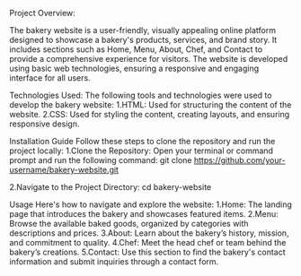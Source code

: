 Project Overview:

The bakery website is a user-friendly, visually appealing online platform designed to showcase a bakery's products, services, and brand story. It includes sections such as Home, Menu, About, Chef, and Contact to provide a comprehensive experience for visitors. The website is developed using basic web technologies, ensuring a responsive and engaging interface for all users.

Technologies Used:
 The following tools and technologies were used to develop the bakery website:
1.HTML: Used for structuring the content of the website.
2.CSS: Used for styling the content, creating layouts, and ensuring responsive design.

Installation Guide
Follow these steps to clone the repository and run the project locally:
1.Clone the Repository: Open your terminal or command prompt and run the following command:
git clone https://github.com/your-username/bakery-website.git

2.Navigate to the Project Directory:
cd bakery-website

Usage
Here's how to navigate and explore the website:
1.Home: The landing page that introduces the bakery and showcases featured items.
2.Menu: Browse the available baked goods, organized by categories with descriptions and prices.
3.About: Learn about the bakery’s history, mission, and commitment to quality.
4.Chef: Meet the head chef or team behind the bakery’s creations.
5.Contact: Use this section to find the bakery's contact information and submit inquiries through a contact form.
